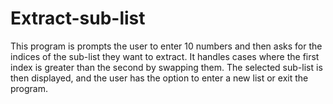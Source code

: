 # Extract-sub-list
This program is prompts the user to enter 10 numbers and then asks for the indices of the sub-list they want to extract. It handles cases where the first index is greater than the second by swapping them. The selected sub-list is then displayed, and the user has the option to enter a new list or exit the program.
